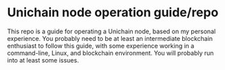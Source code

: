 # Unichain node operation guide/repo

This repo is a guide for operating a Unichain node, based on my personal experience. You probably need to be at least an intermediate blockchain enthusiast to follow this guide, with some experience working in a command-line, Linux, and blockchain environment. You will probably run into at least some issues.
